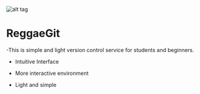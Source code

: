 ![alt tag]()

# ReggaeGit

-This is simple and light version control service for students and beginners.

* Intuitive Interface

* More interactive environment

* Light and simple
